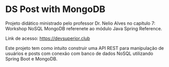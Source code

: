 # DS Post with MongoDB

Projeto didático ministrado pelo professor Dr. Nelio Alves no capítulo 7: Workshop NoSQL MongoDB referenete ao módulo Java Spring Reference.

Link de acesso: https://devsuperior.club

Este projeto tem como intuito construir uma API REST para manipulação de usuários e posts com conexão com banco de dados NoSQL utilizando 
Spring Boot e MongoDB. 
